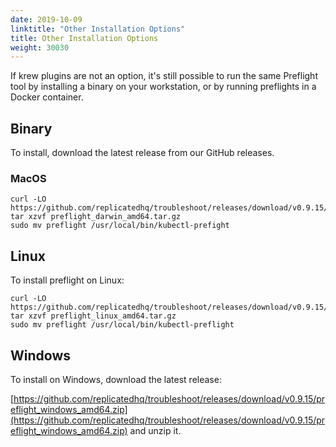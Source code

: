 ```yaml
---
date: 2019-10-09
linktitle: "Other Installation Options"
title: Other Installation Options
weight: 30030
---
```


If krew plugins are not an option, it's still possible to run the same Preflight tool by installing a binary on your workstation, or by running preflights in a Docker container.

## Binary
To install, download the latest release from our GitHub releases.

### MacOS

```shell
curl -LO https://github.com/replicatedhq/troubleshoot/releases/download/v0.9.15/preflight_darwin_amd64.tar.gz
tar xzvf preflight_darwin_amd64.tar.gz
sudo mv preflight /usr/local/bin/kubectl-prefight
```
## Linux

To install preflight on Linux:

```shell
curl -LO https://github.com/replicatedhq/troubleshoot/releases/download/v0.9.15/preflight_linux_amd64.tar.gz
tar xzvf preflight_linux_amd64.tar.gz
sudo mv preflight /usr/local/bin/kubectl-preflight
```

## Windows

To install on Windows, download the latest release:

[https://github.com/replicatedhq/troubleshoot/releases/download/v0.9.15/preflight_windows_amd64.zip](https://github.com/replicatedhq/troubleshoot/releases/download/v0.9.15/preflight_windows_amd64.zip) and unzip it.



